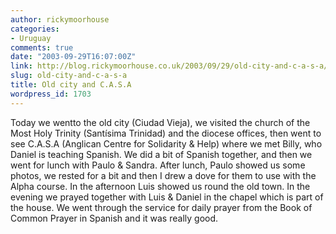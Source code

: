 ```yaml
---
author: rickymoorhouse
categories:
- Uruguay
comments: true
date: "2003-09-29T16:07:00Z"
link: http://blog.rickymoorhouse.co.uk/2003/09/29/old-city-and-c-a-s-a/
slug: old-city-and-c-a-s-a
title: Old city and C.A.S.A
wordpress_id: 1703
---
```


Today we wentto the old city (Ciudad Vieja), we visited the church of the Most Holy Trinity (Santísima Trinidad) and the diocese offices, then went to see C.A.S.A (Anglican Centre for Solidarity & Help) where we met Billy, who Daniel is teaching Spanish. We did a bit of Spanish together, and then we went for lunch with Paulo & Sandra. After lunch, Paulo showed us some photos, we rested for a bit and then I drew a dove for them to use with the Alpha course. In the afternoon Luis showed us round the old town. In the evening we prayed together with Luis & Daniel in the chapel which is part of the house. We went through the service for daily prayer from the Book of Common Prayer in Spanish and it was really good.
